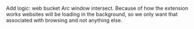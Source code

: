 Add logic: web bucket Arc window intersect. Because of how the extension works websites will be loading in the background, so we only want that associated with browsing and not anything else.

